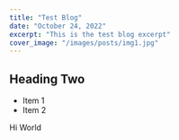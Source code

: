 ```yaml
---
title: "Test Blog"
date: "October 24, 2022"
excerpt: "This is the test blog excerpt"
cover_image: "/images/posts/img1.jpg"
---
```


## Heading Two

- Item 1
- Item 2

Hi World
